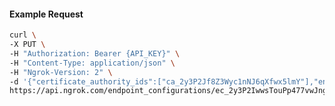 <!-- Code generated for API Clients. DO NOT EDIT. -->

#### Example Request

```bash
curl \
-X PUT \
-H "Authorization: Bearer {API_KEY}" \
-H "Content-Type: application/json" \
-H "Ngrok-Version: 2" \
-d '{"certificate_authority_ids":["ca_2y3P2Jf8Z3Wyc1nNJ6qXfwx5lmY"],"enabled":true}' \
https://api.ngrok.com/endpoint_configurations/ec_2y3P2IwwsTouPp477vwJngyWkLi/mutual_tls
```
